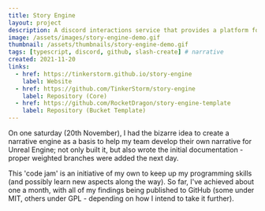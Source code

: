```yaml
---
title: Story Engine
layout: project
description: A discord interactions service that provides a platform for interactive stories written by the community.
image: /assets/images/story-engine-demo.gif
thumbnail: /assets/thumbnails/story-engine-demo.gif
tags: [typescript, discord, github, slash-create] # narrative
created: 2021-11-20
links:
  - href: https://tinkerstorm.github.io/story-engine
    label: Website
  - href: https://github.com/TinkerStorm/story-engine
    label: Repository (Core)
  - href: https://github.com/RocketDragon/story-engine-template
    label: Repository (Bucket Template)
---
```


On one saturday (20th November), I had the bizarre idea to create a narrative engine as a basis to help my team develop their own narrative for Unreal Engine; not only built it, but also wrote the initial documentation - proper weighted branches were added the next day.

This 'code jam' is an initiative of my own to keep up my programming skills (and possibly learn new aspects along the way). So far, I've achieved about one a month, with all of my findings being published to GitHub (some under MIT, others under GPL - depending on how I intend to take it further).
